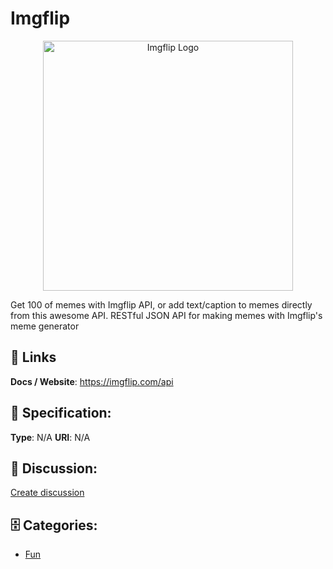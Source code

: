 # Imgflip
<p align="center">
    <img width="400" src="https://raw.githubusercontent.com/apis-list/apis-list/main/apis/imgflip/logo_256x256.png" alt="Imgflip Logo"/>
</p>

Get 100 of memes with Imgflip API, or add text/caption to memes directly from this awesome API.  RESTful JSON API for making memes with Imgflip's meme generator

##  🔗 Links
**Docs / Website**: https://imgflip.com/api

## 🧬 Specification:
**Type**: N/A
**URI**: N/A

## 💬 Discussion:
[Create discussion](https://github.com/apis-list/apis-list/discussions/new)

## 🗄️ Categories:
- [Fun](https://github.com/apis-list/apis-list#fun)









